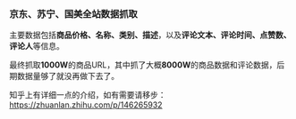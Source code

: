 ### 京东、苏宁、国美全站数据抓取

主要数据包括**商品价格、名称、类别、描述**，以及**评论文本、评论时间、点赞数、评论人**等信息。



最终抓取**1000W**的商品URL，其中抓了大概**8000W**的商品数据和评论数据，后期数据量够了就没再做下去了。



知乎上有详细一点的介绍，如有需要请移步：https://zhuanlan.zhihu.com/p/146265932

